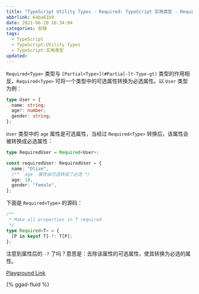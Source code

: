 ```yaml
---
title: "TypeScript Utility Types - Required: TypeScript 实用类型 - Required"
abbrlink: 64ba61b9
date: 2021-06-20 16:34:04
categories: 前端
tags:
  - TypeScript
  - TypeScript:Utility Types
  - TypeScript:实用类型
updated:
---
```


`Required<Type>` 类型与 `[Partial<Type>](#Partial-lt-Type-gt)` 类型的作用相反，`Required<Type>` 可将一个类型中的可选属性转换为必选属性。以 `User` 类型为例：

```typescript
type User = {
  name: string;
  age?: number;
  gender: string;
};
```

<!-- more -->

`User` 类型中的 `age` 属性是可选属性，当经过 `Required<Type>` 转换后，该属性会被转换成必选属性：

```typescript
type RequiredUser = Required<User>;

const requiredUser: RequiredUser = {
  name: "Olive",
  /** `age` 属性由可选转成了必选 */
  age: 18,
  gender: "female",
};
```

下面是 `Required<Type>` 的源码：

```typescript
/**
 * Make all properties in T required
 */
type Required<T> = {
  [P in keyof T]-?: T[P];
};
```

注意到属性后的 `-?` 了吗？意思是：去除该属性的可选属性，使其转换为必选的属性。

[Playground Link](https://www.typescriptlang.org/zh/play?ssl=16&ssc=3&pln=7&pc=1#code/C4TwDgpgBAqgzhATlAvFA3gKCjqA7AQwFsIAuKOYRASzwHMBubXAus-AVyICMkncobPABMk5SjXpMAvpkyhIUAEoQAjh2qIIw+ElTK1GrcIA8uxAD4mmAMYB7PJShb1m7efIrXx8-qwCAegAqIKgAA0ISMKhAPR1AcgNAejNAUf1ASATAELcoIIDmHEj2AHIAeQAbagA3CHyAGhyoYNCw1gho+OT0zOyBJvIARgAOGsCQ8KFRRBbE1Iys2tGxKHyAMwgiAmLKzGkGIA)

{% ggad-fluid %}
